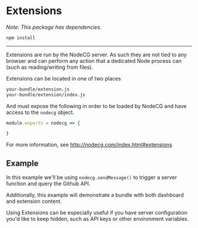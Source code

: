# Extensions

_Note: This package has dependencies._

```sh
npm install
```

---

Extensions are run by the NodeCG server. As such they are not tied to any browser and can perform any action that a dedicated Node process can (such as reading/writing from files).

Extensions can be located in one of two places
```sh
your-bundle/extension.js
your-bundle/extension/index.js
```

And must expose the following in order to be loaded by NodeCG and have access to the `nodecg` object.

```js
module.exports = nodecg => {

}
```

For more information, see http://nodecg.com/index.html#extensions

## Example

In this example we'll be using `nodecg.sendMessage()` to trigger a server function and query the Github API.

Additionally, this example will demonstrate a bundle with both dashboard and extension content.

Using Extensions can be especially useful if you have server configuration you'd like to keep hidden, such as API keys or other environment variables.
